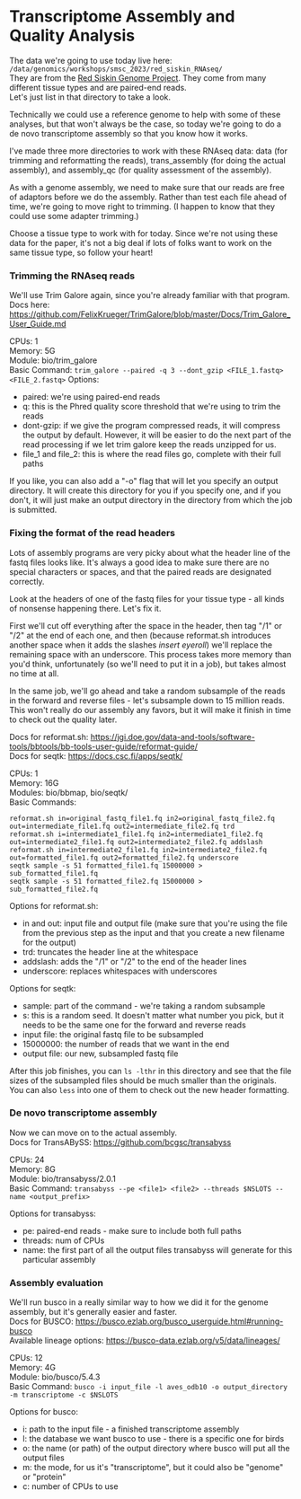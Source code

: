 # Transcriptome Assembly and Quality Analysis

The data we're going to use today live here: `/data/genomics/workshops/smsc_2023/red_siskin_RNAseq/`  
They are from the [Red Siskin Genome Project](https://www.braunlab.umd.edu/red-siskin-conservation/). They come from many different tissue types and are paired-end reads.  
Let's just list in that directory to take a look.  

Technically we could use a reference genome to help with some of these analyses, but that won't always be the case, so today we're going to do a de novo transcriptome assembly so that you know how it works.  

I've made three more directories to work with these RNAseq data: data (for trimming and reformatting the reads), trans_assembly (for doing the actual assembly), and assembly_qc (for quality assessment of the assembly).  



As with a genome assembly, we need to make sure that our reads are free of adaptors before we do the assembly. Rather than test each file ahead of time, we're going to move right to trimming. (I happen to know that they could use some adapter trimming.)  

Choose a tissue type to work with for today. Since we're not using these data for the paper, it's not a big deal if lots of folks want to work on the same tissue type, so follow your heart!  


### Trimming the RNAseq reads  

We'll use Trim Galore again, since you're already familiar with that program.  
Docs here: https://github.com/FelixKrueger/TrimGalore/blob/master/Docs/Trim_Galore_User_Guide.md 

CPUs: 1  
Memory: 5G  
Module: bio/trim_galore   
Basic Command: `trim_galore --paired -q 3 --dont_gzip <FILE_1.fastq> <FILE_2.fastq>` 
Options:
- paired: we're using paired-end reads  
- q: this is the Phred quality score threshold that we're using to trim the reads  
- dont-gzip: if we give the program compressed reads, it will compress the output by default. However, it will be easier to do the next part of the read processing if we let trim galore keep the reads unzipped for us.  
- file_1 and file_2: this is where the read files go, complete with their full paths   

If you like, you can also add a "-o" flag that will let you specify an output directory. It will create this directory for you if you specify one, and if you don't, it will just make an output directory in the directory from which the job is submitted.  


### Fixing the format of the read headers  

Lots of assembly programs are very picky about what the header line of the fastq files looks like. It's always a good idea to make sure there are no special characters or spaces, and that the paired reads are designated correctly.  

Look at the headers of one of the fastq files for your tissue type - all kinds of nonsense happening there. Let's fix it.  

First we'll cut off everything after the space in the header, then tag "/1" or "/2" at the end of each one, and then (because reformat.sh introduces another space when it adds the slashes *insert eyeroll*) we'll replace the remaining space with an underscore. This process takes more memory than you'd think, unfortunately (so we'll need to put it in a job), but takes almost no time at all.  

In the same job, we'll go ahead and take a random subsample of the reads in the forward and reverse files - let's subsample down to 15 million reads. This won't really do our assembly any favors, but it will make it finish in time to check out the quality later.  

Docs for reformat.sh: https://jgi.doe.gov/data-and-tools/software-tools/bbtools/bb-tools-user-guide/reformat-guide/   
Docs for seqtk: https://docs.csc.fi/apps/seqtk/  

CPUs: 1  
Memory: 16G  
Modules: bio/bbmap, bio/seqtk/  
Basic Commands:  
```  
reformat.sh in=original_fastq_file1.fq in2=original_fastq_file2.fq out=intermediate_file1.fq out2=intermediate_file2.fq trd  
reformat.sh i=intermediate1_file1.fq in2=intermediate1_file2.fq out=intermediate2_file1.fq out2=intermediate2_file2.fq addslash  
reformat.sh in=intermediate2_file1.fq in2=intermediate2_file2.fq out=formatted_file1.fq out2=formatted_file2.fq underscore  
seqtk sample -s 51 formatted_file1.fq 15000000 > sub_formatted_file1.fq  
seqtk sample -s 51 formatted_file2.fq 15000000 > sub_formatted_file2.fq  
```  
Options for reformat.sh:  
- in and out: input file and output file (make sure that you're using the file from the previous step as the input and that you create a new filename for the output)  
- trd: truncates the header line at the whitespace  
- addslash: adds the "/1" or "/2" to the end of the header lines  
- underscore: replaces whitespaces with underscores  

Options for seqtk:  
- sample: part of the command - we're taking a random subsample  
- s: this is a random seed. It doesn't matter what number you pick, but it needs to be the same one for the forward and reverse reads  
- input file: the original fastq file to be subsampled  
- 15000000: the number of reads that we want in the end  
- output file: our new, subsampled fastq file  

After this job finishes, you can `ls -lthr` in this directory and see that the file sizes of the subsampled files should be much smaller than the originals. You can also `less` into one of them to check out the new header formatting.  


### De novo transcriptome assembly  

Now we can move on to the actual assembly.  
Docs for TransABySS: https://github.com/bcgsc/transabyss  

CPUs: 24  
Memory: 8G  
Module: bio/transabyss/2.0.1  
Basic Command: `transabyss --pe <file1> <file2> --threads $NSLOTS --name <output_prefix>`  

Options for transabyss:  
- pe: paired-end reads - make sure to include both full paths  
- threads: num of CPUs  
- name: the first part of all the output files transabyss will generate for this particular assembly  


### Assembly evaluation  

We'll run busco in a really similar way to how we did it for the genome assembly, but it's generally easier and faster.  
Docs for BUSCO: https://busco.ezlab.org/busco_userguide.html#running-busco  
Available lineage options: https://busco-data.ezlab.org/v5/data/lineages/  

CPUs: 12  
Memory: 4G  
Module: bio/busco/5.4.3  
Basic Command: `busco -i input_file -l aves_odb10 -o output_directory -m transcriptome -c $NSLOTS`  

Options for busco:  
- i: path to the input file - a finished transcriptome assembly  
- l: the database we want busco to use - there is a specific one for birds  
- o: the name (or path) of the output directory where busco will put all the output files  
- m: the mode, for us it's "transcriptome", but it could also be "genome" or "protein"  
- c: number of CPUs to use  

